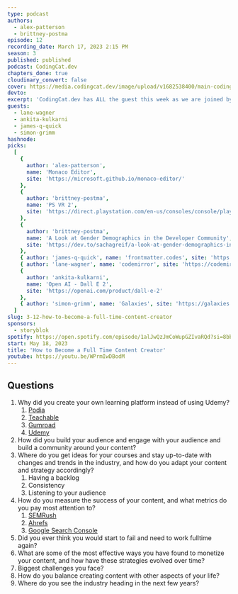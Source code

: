 ```yaml
---
type: podcast
authors:
  - alex-patterson
  - brittney-postma
episode: 12
recording_date: March 17, 2023 2:15 PM
season: 3
published: published
podcast: CodingCat.dev
chapters_done: true
cloudinary_convert: false
cover: https://media.codingcat.dev/image/upload/v1682538400/main-codingcatdev-photo/How-to-Become-a-Full-Time-Content-Creator.png
devto:
excerpt: 'CodingCat.dev has ALL the guest this week as we are joined by some of our favorite dev content creators.'
guests:
  - lane-wagner
  - ankita-kulkarni
  - james-q-quick
  - simon-grimm
hashnode:
picks:
  [
    {
      author: 'alex-patterson',
      name: 'Monaco Editor',
      site: 'https://microsoft.github.io/monaco-editor/'
    },
    {
      author: 'brittney-postma',
      name: 'PS VR 2',
      site: 'https://direct.playstation.com/en-us/consoles/console/playstationvr2.1000033579'
    },
    {
      author: 'brittney-postma',
      name: 'A Look at Gender Demographics in the Developer Community',
      site: 'https://dev.to/sachagreif/a-look-at-gender-demographics-in-the-developer-community-part-1-4d76'
    },
    { author: 'james-q-quick', name: 'frontmatter.codes', site: 'https://frontmatter.codes/' },
    { author: 'lane-wagner', name: 'codemirror', site: 'https://codemirror.net' },
    {
      author: 'ankita-kulkarni',
      name: 'Open AI - Dall E 2',
      site: 'https://openai.com/product/dall-e-2'
    },
    { author: 'simon-grimm', name: 'Galaxies', site: 'https://galaxies.dev/' }
  ]
slug: 3-12-how-to-become-a-full-time-content-creator
sponsors:
  - storyblok
spotify: https://open.spotify.com/episode/1alJwQzJmCoWupGZIvaRQd?si=8bbf17162e77479e
start: May 18, 2023
title: 'How to Become a Full Time Content Creator'
youtube: https://youtu.be/WPrmIwDBodM
---
```


## Questions

1. Why did you create your own learning platform instead of using Udemy?
   1. [Podia](https://www.podia.com/)
   2. [Teachable](https://teachable.com/)
   3. [Gumroad](https://gumroad.com/)
   4. [Udemy](https://www.udemy.com/)
2. How did you build your audience and engage with your audience and build a community around your content?
3. Where do you get ideas for your courses and stay up-to-date with changes and trends in the industry, and how do you adapt your content and strategy accordingly?
   1. Having a backlog
   2. Consistency
   3. Listening to your audience
4. How do you measure the success of your content, and what metrics do you pay most attention to?
   1. [SEMRush](https://www.semrush.com/)
   2. [Ahrefs](https://ahrefs.com/)
   3. [Google Search Console](https://search.google.com/search-console/about)
5. Did you ever think you would start to fail and need to work fulltime again?
6. What are some of the most effective ways you have found to monetize your content, and how have these strategies evolved over time?
7. Biggest challenges you face?
8. How do you balance creating content with other aspects of your life?
9. Where do you see the industry heading in the next few years?
